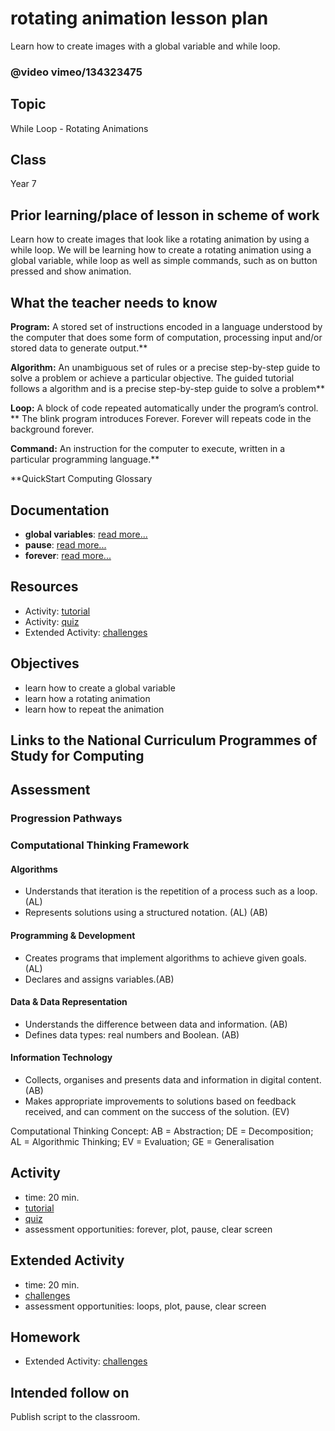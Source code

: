 # rotating animation lesson plan

Learn how to create images with a global variable and while loop.

### @video vimeo/134323475

## Topic

While Loop - Rotating Animations

## Class

Year 7

## Prior learning/place of lesson in scheme of work

Learn how to create images that look like a rotating animation by using a while loop. We will be learning how to create a rotating animation using a global variable, while loop as well as simple commands, such as on button pressed and show animation.

## What the teacher needs to know

**Program:** A stored set of instructions encoded in a language understood by the computer that does some form of computation, processing input and/or stored data to generate output.**

**Algorithm:** An unambiguous set of rules or a precise step-by-step guide to solve a problem or achieve a particular objective. The guided tutorial follows a algorithm and is a precise step-by-step guide to solve a problem**

**Loop:** A block of code repeated automatically under the program’s control. ** The blink program introduces Forever. Forever will repeats code in the background forever.

**Command:** An instruction for the computer to execute, written in a particular programming language.**

**QuickStart Computing Glossary

## Documentation

* **global variables**: [read more...](/microbit/functions/data)
* **pause**: [read more...](/microbit/reference/basic/pause)
* **forever**: [read more...](/microbit/reference/basic/forever)

## Resources

* Activity: [tutorial](/microbit/lessons/rotating-pattern/tutorial)
* Activity: [quiz](/microbit/lessons/rotating-animation/quiz)
* Extended Activity: [challenges](/microbit/lessons/rotating-animation/challenges)

## Objectives

* learn how to create a global variable
* learn how a rotating animation
* learn how to repeat the animation

## Links to the National Curriculum Programmes of Study for Computing

## Assessment

### Progression Pathways

### Computational Thinking Framework

#### Algorithms

* Understands that iteration is the repetition of a process such as a loop. (AL)
* Represents solutions using a structured notation. (AL) (AB)

#### Programming & Development

* Creates programs that implement algorithms to achieve given goals. (AL)
* Declares and assigns variables.(AB)

#### Data & Data Representation

* Understands the difference between data and information. (AB)
* Defines data types: real numbers and Boolean. (AB)

#### Information Technology

*  Collects, organises and presents data and information in digital content. (AB)
* Makes appropriate improvements to solutions based on feedback received, and can comment on the success of the solution. (EV)

Computational Thinking Concept: AB = Abstraction; DE = Decomposition; AL = Algorithmic Thinking; EV = Evaluation; GE = Generalisation

## Activity

* time: 20 min.
* [tutorial](/microbit/lessons/rotating-animation/tutorial)
* [quiz](/microbit/lessons/rotating-animation/quiz)
* assessment opportunities: forever, plot, pause, clear screen

## Extended Activity

* time: 20 min.
* [challenges](/microbit/lessons/rotating-animation/challenges)
* assessment opportunities: loops, plot, pause, clear screen

## Homework

* Extended Activity: [challenges](/microbit/lessons/rotating-animation/challenges)

## Intended follow on

Publish script to the classroom.


